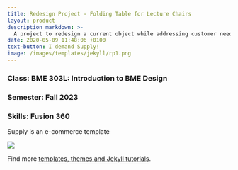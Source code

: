 ```yaml
---
title: Redesign Project - Folding Table for Lecture Chairs
layout: product
description_markdown: >-
  A project to redesign a current object while addressing customer needs. 
date: 2020-05-09 11:48:06 +0100
text-button: I demand Supply!
image: /images/templates/jekyll/rp1.png
---
```

### Class: BME 303L: Introduction to BME Design
### Semester: Fall 2023
### Skills: Fusion 360




Supply is an e-commerce template 

<img class="w-100" src="{{site.baseurl}}/images/screenshot.png">

Find more [templates, themes and Jekyll tutorials](https://jekyllrb.com/resources/).
